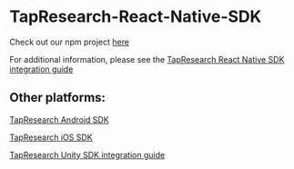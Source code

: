 # TapResearch-React-Native-SDK

Check out our npm project [here](https://www.npmjs.com/package/react-native-tapresearch?activeTab=readme)

For additional information, please see the [TapResearch React Native SDK integration guide](https://supply-docs.tapresearch.com/docs/3.x/basic-integration/sdk-integration/react-native)

## Other platforms:

[TapResearch Android SDK](https://supply-docs.tapresearch.com/docs/android-integration)  

[TapResearch iOS SDK](https://supply-docs.tapresearch.com/docs/3.x/basic-integration/sdk-integration/ios)  

[TapResearch Unity SDK integration guide](https://supply-docs.tapresearch.com/docs/3.x/basic-integration/sdk-integration/unity)

